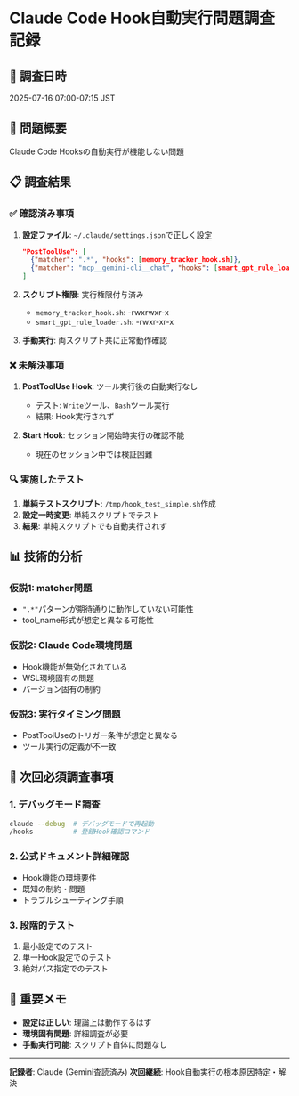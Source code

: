 # Claude Code Hook自動実行問題調査記録

## 📅 調査日時
2025-07-16 07:00-07:15 JST

## 🚨 問題概要
Claude Code Hooksの自動実行が機能しない問題

## 📋 調査結果

### ✅ 確認済み事項
1. **設定ファイル**: `~/.claude/settings.json`で正しく設定
   ```json
   "PostToolUse": [
     {"matcher": ".*", "hooks": [memory_tracker_hook.sh]},
     {"matcher": "mcp__gemini-cli__chat", "hooks": [smart_gpt_rule_loader.sh]}
   ]
   ```

2. **スクリプト権限**: 実行権限付与済み
   - `memory_tracker_hook.sh`: -rwxrwxr-x
   - `smart_gpt_rule_loader.sh`: -rwxr-xr-x

3. **手動実行**: 両スクリプト共に正常動作確認

### ❌ 未解決事項
1. **PostToolUse Hook**: ツール実行後の自動実行なし
   - テスト: `Write`ツール、`Bash`ツール実行
   - 結果: Hook実行されず

2. **Start Hook**: セッション開始時実行の確認不能
   - 現在のセッション中では検証困難

### 🔍 実施したテスト
1. **単純テストスクリプト**: `/tmp/hook_test_simple.sh`作成
2. **設定一時変更**: 単純スクリプトでテスト
3. **結果**: 単純スクリプトでも自動実行されず

## 📊 技術的分析

### 仮説1: matcher問題
- `".*"`パターンが期待通りに動作していない可能性
- tool_name形式が想定と異なる可能性

### 仮説2: Claude Code環境問題
- Hook機能が無効化されている
- WSL環境固有の問題
- バージョン固有の制約

### 仮説3: 実行タイミング問題
- PostToolUseのトリガー条件が想定と異なる
- ツール実行の定義が不一致

## 🎯 次回必須調査事項

### 1. デバッグモード調査
```bash
claude --debug  # デバッグモードで再起動
/hooks          # 登録Hook確認コマンド
```

### 2. 公式ドキュメント詳細確認
- Hook機能の環境要件
- 既知の制約・問題
- トラブルシューティング手順

### 3. 段階的テスト
1. 最小設定でのテスト
2. 単一Hook設定でのテスト
3. 絶対パス指定でのテスト

## 📝 重要メモ
- **設定は正しい**: 理論上は動作するはず
- **環境固有問題**: 詳細調査が必要
- **手動実行可能**: スクリプト自体に問題なし

---
**記録者**: Claude (Gemini査読済み)
**次回継続**: Hook自動実行の根本原因特定・解決
